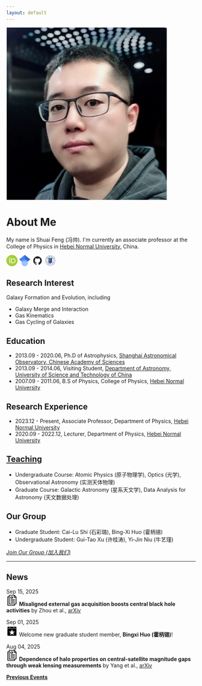 ```yaml
---
layout: default
---
```


<img class="profile-picture" src="./image/sfeng.png">

# About Me

My name is Shuai Feng (冯帅). I'm currently an associate professor at the College of Physics in [Hebei Normal University](http://www.hebtu.edu.cn/), China. 

[<img src="/image/orcid.png" alt="orcid" title="orcid" style="width:30px;height:30px;">](https://orcid.org/0000-0002-9767-9237) [<img src="/image/Google_Scholar_logo.svg" alt="google scholar" title="google scholar" style="width:30px;height:30px;">](https://scholar.google.com/citations?user=2BSBFeQAAAAJ&hl=zh-CN) [<img src="/image/GitHub-Mark.png" alt="GitHub" title="GitHub" style="width:30px;height:30px;">](https://github.com/fengshuai0210) [<img src="/image/hebtu_logo.gif" alt="Hebtu" title="Personal Page @ Hebei Normal University (学校个人页面)" style="width:30px;height:30px;">](https://phys.hebtu.edu.cn/a/2023/12/06/E9CCF3F55EAE4C1A9A01707EC828CBB9.html)

## Research Interest

Galaxy Formation and Evolution, including
* Galaxy Merge and Interaction
* Gas Kinematics
* Gas Cycling of Galaxies

## Education

* 2013.09 - 2020.06, Ph.D of Astrophysics, [Shanghai Astronomical Observatory, Chinese Academy of Sciences](http://www.shao.ac.cn/)
* 2013.09 - 2014.06, Visiting Student, [Department of Astronomy, University of Science and Technology of China](https://astro.ustc.edu.cn/)
* 2007.09 - 2011.06, B.S of Physics, College of Physics, [Hebei Normal University](http://www.hebtu.edu.cn/)

## Research Experience

* 2023.12 - Present, Associate Professor, Department of Physics, [Hebei Normal University](http://www.hebtu.edu.cn/)
* 2020.09 - 2022.12, Lecturer, Department of Physics, [Hebei Normal University](http://www.hebtu.edu.cn/)

## [Teaching](./teaching/)

* Undergraduate Course: Atomic Physics (原子物理学), Optics (光学), Observational Astronomy (实测天体物理)
* Graduate Course: Galactic Astronomy (星系天文学), Data Analysis for Astronomy (天文数据处理)

## Our Group

* Graduate Student: Cai-Lu Shi (石彩璐), Bing-Xi Huo (霍柄锡)
* Undergraduate Student: Gui-Tao Xu (许桂涛), Yi-Jin Niu (牛艺瑾)

*[Join Our Group (加入我们)](./group/)*

----
## News

Sep 15, 2025\
<img src="/image/paper-icon.png" style="width:30px;height:30px;"> **Misaligned external gas acquisition boosts central black hole activities** by Zhou et al., [arXiv](https://arxiv.org/abs/2507.00627)

Sep 01, 2025\
<img src="/image/event-icon.png" style="width:30px;height:30px;"> Welcome new graduate student member, **Bingxi Huo (霍柄锡)**!

Aug 04, 2025\
<img src="/image/paper-icon.png" style="width:30px;height:30px;"> **Dependence of halo properties on central-satellite magnitude gaps through weak lensing measurements** by Yang et al., [arXiv](https://arxiv.org/abs/2508.00667)

**[Previous Events](./events)**
